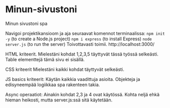 # Minun-sivustoni
 Minun sivustoni spa
 
Navigoi projektikansioom ja aja seuraavat komennot terminaalissa:
    `npm init -y` (to create a Node.js project)
    `npm i express` (to install Express)
    `node server.js` (to run the server)
Toivottavasti toimii.
http://localhost:3000/

HTML kriteerit. 
Mielestäni kohdat 1,2,3,5 täyttyvät tässä työssä selkeästi.
Table elementtejä tämä sivu ei sisällä.

CSS kriteerit
Mielestäni kaikki kohdat täyttyvät selkeästi.

JS basics kriteerit:
Käytän kaikkia vaadittuja asioita. 
Objekteja ja edisyneempää logiikkaa spa rakenteen takia.

Async operaatiot:
Ainakin kohdat 2,3 ja 4 ovat käytössä.
Kohta neljä ehkä hieman heikosti, mutta server.js:ssä sitä käytetään.





